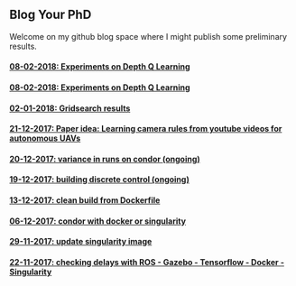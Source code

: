 ## Blog Your PhD

Welcome on my github blog space where I might publish some preliminary results.

#### [08-02-2018: Experiments on Depth Q Learning](./docs/2018-02-14_settingupturtlebot.md)

#### [08-02-2018: Experiments on Depth Q Learning](./docs/2018-02-08_depth_q_learning.md)

#### [02-01-2018: Gridsearch results](./docs/2018-01-02_gridsearch.md)

#### [21-12-2017: Paper idea: Learning camera rules from youtube videos for autonomous UAVs](./docs/2017-12-21_gan_rl.md)

#### [20-12-2017: variance in runs on condor (ongoing)](./docs/2017-12-20_variance.md)

#### [19-12-2017: building discrete control (ongoing)](./docs/2017-12-19_discrete_control.md)

#### [13-12-2017: clean build from Dockerfile](./docs/2017-12-13_docker_build.md)

#### [06-12-2017: condor with docker or singularity](./docs/2017-12-06_sing_dock_on_condor.md)

#### [29-11-2017: update singularity image](./docs/2017-11-29_sing_dock_esat.md)

#### [22-11-2017: checking delays with ROS - Gazebo - Tensorflow - Docker - Singularity](./docs/2017-11-22_delays.md)










